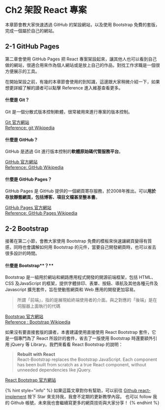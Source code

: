 # Ch2 架設 React 專案

本章節會教大家快速透過 GitHub 的架設網站，以及使用 Bootstrap 免費的套版，完成一個屬於自己的網站。

## 2-1 GitHub Pages

第二章會使用 GitHub Pages 把 React 專案架設起來，讓其他人也可以看到自己做的網站，很適合用來作為個人網站或是放上自己的作品，對找工作求職是一個很方便展示的工具。

在開始架設之前，有幾的本章節會使用的到知識，這邊跟大家稍微介紹一下，如果想更詳細了解的讀者可以點擊 Reference 進入維基查看更多。

#### **什麼是 Git？**

Git 是一個分散式版本控制軟體，很常被用來進行專案的版本控制。

[Git 官方網站  
](https://git-scm.com/)[Reference: git Wikipedia](https://zh.wikipedia.org/wiki/Git)

#### **什麼是 GitHub？**

GitHub 是透過 Git 進行版本控制的**軟體原始碼代管服務平台**。

[GitHub 官方網站](https://github.com/)  
[Reference: GitHub Wikipedia](https://zh.wikipedia.org/wiki/GitHub)

#### **什麼是 GitHub Pages？**

GitHub Pages 是 GitHub 提供的一個網頁寄存服務，於2008年推出。可以**用於存放靜態網頁，包括博客、項目文檔甚至整本書**。

[GitHub Pages 官方網站](https://pages.github.com/)  
[Reference: GitHub Pages Wikipedia](https://zh.wikipedia.org/wiki/GitHub_Pages)

## 2-2 Bootstrap

接著在第二小節，會教大家使用 Bootstrap 免費的模板來快速讓網頁變得有質感，同時也會講解如何用 Bootstrap 的元件，當要自己開發網頁時，也可以省去很多設計的時間。

#### **什麼是** Bootstrap**？**

Bootstrap 是一組用於網站和網路應用程式開發的開源前端框架，包括 HTML、CSS 及JavaScript 的框架，提供字體排印、表單、按鈕、導航及其他各種元件及 Javascript 擴充套件，旨在使動態網頁和 Web 應用的開發更加容易。

> 所謂「前端」，指的是展現給終端使用者的介面。與之對應的「後端」是在伺服器上面執行的代碼

[Bootstrap 官方網站](https://getbootstrap.com/)  
[Reference : Bootstrap Wikipedia](https://zh.wikipedia.org/wiki/Bootstrap)

如果沒有要直接套版的讀者，本書建議使用直接使用 React Bootstrap 套件，它是一個專門為了 React 所設計的套件，省去了一版使用 Bootstrap 時還要額外引用 jQuery 等 Library。我們來看看 React Bootstrap 的說明：

> **Rebuilt with React**  
> React-Bootstrap replaces the Bootstrap JavaScript. Each component has been built from scratch as a true React component, without unneeded dependencies like jQuery.

[React Bootstrap 官方網站](https://react-bootstrap.github.io/)

{% hint style="info" %}
如果這篇文章對你有幫助，可以前往 [Github react-implement](https://github.com/weichinhsu/react-implement) 按下 Star 來支持我，我會不定期的更新教學內容。 也可以 follow 我的 Github 帳號，未來我也會繼續寫更多的網頁技術與大家分享！
{% endhint %}

